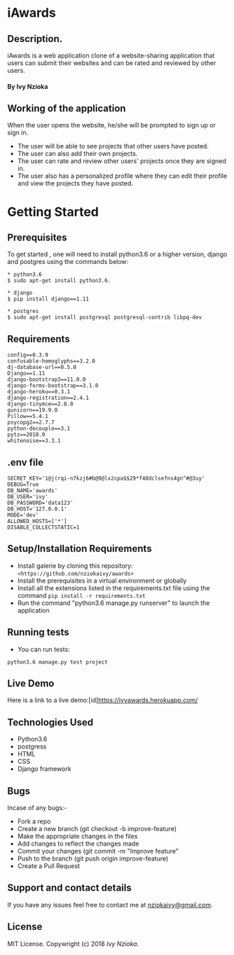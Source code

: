 # iAwards

## Description.

iAwards is a web application clone of a website-sharing application that users can submit their websites and can be rated and reviewed by other users.

#### By **Ivy Nzioka**

## Working of the application

When the user opens the website, he/she will be prompted to sign up or sign in.
* The user will be able to see projects that other users have posted. 
* The user can also add their own projects. 
* The user can rate and review other users' projects once they are signed in.
* The user also has a personalized profile where they can edit their profile and view the projects they have posted.

# Getting Started
## Prerequisites

To get started , one will need to install python3.6 or a higher version, django and postgres using the commands below:

```
* python3.6
$ sudo apt-get install python3.6.

* django 
$ pip install django==1.11

* postgres
$ sudo apt-get install postgresql postgresql-contrib libpq-dev

```

## Requirements

```
config==0.3.9
confusable-homoglyphs==3.2.0
dj-database-url==0.5.0
Django==1.11
django-bootstrap3==11.0.0
django-forms-bootstrap==3.1.0
django-heroku==0.3.1
django-registration==2.4.1
django-tinymce==2.8.0
gunicorn==19.9.0
Pillow==5.4.1
psycopg2==2.7.7
python-decouple==3.1
pytz==2018.9
whitenoise==3.3.1

```

## .env file
```
SECRET_KEY='1@j(rqi-n7kzj6#b@9@lx2cpa$$29*f48dclsefns4gn^#@3uy'
DEBUG=True 
DB_NAME='awards'
DB_USER='ivy'
DB_PASSWORD='data123'
DB_HOST='127.0.0.1'
MODE='dev'
ALLOWED_HOSTS=['*']
DISABLE_COLLECTSTATIC=1

```

## Setup/Installation Requirements

* Install galerie by cloning this repository: ``` <https://github.com/nziokaivy/awards> ``` 
* Install the prerequisites in a virtual environment or globally
* Install all the extensions listed in the requirements.txt file       using the command ```pip install -r requirements.txt ```
* Run the command "python3.6 manage.py runserver" to launch the        application

## Running tests
* You can run tests: 
```
python3.6 manage.py test project
```


## Live Demo

Here is a link to a live demo:[id]<https://ivyawards.herokuapp.com/>




## Technologies Used
* Python3.6 
* postgress
* HTML
* CSS
* Django framework


## Bugs

Incase of any bugs:-

-   Fork a repo
-   Create a new branch (git checkout -b improve-feature)
-   Make the appropriate changes in the files
-   Add changes to reflect the changes made
-   Commit your changes (git commit -m "Improve feature"
-   Push to the branch (git push origin improve-feature)
-   Create a Pull Request



## Support and contact details

If you have any issues feel free to contact me at nziokaivy@gmail.com.

## License

MIT License. Copywright (c) 2018 _Ivy Nzioka._
